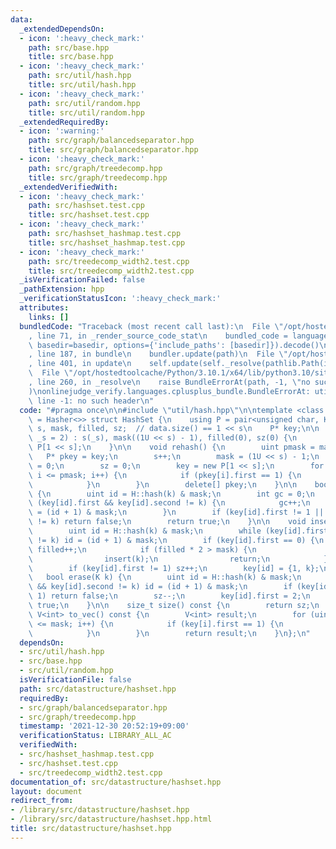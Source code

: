 ```yaml
---
data:
  _extendedDependsOn:
  - icon: ':heavy_check_mark:'
    path: src/base.hpp
    title: src/base.hpp
  - icon: ':heavy_check_mark:'
    path: src/util/hash.hpp
    title: src/util/hash.hpp
  - icon: ':heavy_check_mark:'
    path: src/util/random.hpp
    title: src/util/random.hpp
  _extendedRequiredBy:
  - icon: ':warning:'
    path: src/graph/balancedseparator.hpp
    title: src/graph/balancedseparator.hpp
  - icon: ':heavy_check_mark:'
    path: src/graph/treedecomp.hpp
    title: src/graph/treedecomp.hpp
  _extendedVerifiedWith:
  - icon: ':heavy_check_mark:'
    path: src/hashset.test.cpp
    title: src/hashset.test.cpp
  - icon: ':heavy_check_mark:'
    path: src/hashset_hashmap.test.cpp
    title: src/hashset_hashmap.test.cpp
  - icon: ':heavy_check_mark:'
    path: src/treedecomp_width2.test.cpp
    title: src/treedecomp_width2.test.cpp
  _isVerificationFailed: false
  _pathExtension: hpp
  _verificationStatusIcon: ':heavy_check_mark:'
  attributes:
    links: []
  bundledCode: "Traceback (most recent call last):\n  File \"/opt/hostedtoolcache/Python/3.10.1/x64/lib/python3.10/site-packages/onlinejudge_verify/documentation/build.py\"\
    , line 71, in _render_source_code_stat\n    bundled_code = language.bundle(stat.path,\
    \ basedir=basedir, options={'include_paths': [basedir]}).decode()\n  File \"/opt/hostedtoolcache/Python/3.10.1/x64/lib/python3.10/site-packages/onlinejudge_verify/languages/cplusplus.py\"\
    , line 187, in bundle\n    bundler.update(path)\n  File \"/opt/hostedtoolcache/Python/3.10.1/x64/lib/python3.10/site-packages/onlinejudge_verify/languages/cplusplus_bundle.py\"\
    , line 401, in update\n    self.update(self._resolve(pathlib.Path(included), included_from=path))\n\
    \  File \"/opt/hostedtoolcache/Python/3.10.1/x64/lib/python3.10/site-packages/onlinejudge_verify/languages/cplusplus_bundle.py\"\
    , line 260, in _resolve\n    raise BundleErrorAt(path, -1, \"no such header\"\
    )\nonlinejudge_verify.languages.cplusplus_bundle.BundleErrorAt: util/hash.hpp:\
    \ line -1: no such header\n"
  code: "#pragma once\n\n#include \"util/hash.hpp\"\n\ntemplate <class K, class H\
    \ = Hasher<>> struct HashSet {\n    using P = pair<unsigned char, K>;\n    uint\
    \ s, mask, filled, sz;  // data.size() == 1 << s\n    P* key;\n\n    HashSet(uint\
    \ _s = 2) : s(_s), mask((1U << s) - 1), filled(0), sz(0) {\n        key = new\
    \ P[1 << s];\n    }\n\n    void rehash() {\n        uint pmask = mask;\n     \
    \   P* pkey = key;\n        s++;\n        mask = (1U << s) - 1;\n        filled\
    \ = 0;\n        sz = 0;\n        key = new P[1 << s];\n        for (uint i = 0;\
    \ i <= pmask; i++) {\n            if (pkey[i].first == 1) {\n                insert(pkey[i].second);\n\
    \            }\n        }\n        delete[] pkey;\n    }\n\n    bool count(K k)\
    \ {\n        uint id = H::hash(k) & mask;\n        int gc = 0;\n        while\
    \ (key[id].first && key[id].second != k) {\n            gc++;\n            id\
    \ = (id + 1) & mask;\n        }\n        if (key[id].first != 1 || key[id].second\
    \ != k) return false;\n        return true;\n    }\n\n    void insert(K k) {\n\
    \        uint id = H::hash(k) & mask;\n        while (key[id].first && key[id].second\
    \ != k) id = (id + 1) & mask;\n        if (key[id].first == 0) {\n           \
    \ filled++;\n            if (filled * 2 > mask) {\n                rehash();\n\
    \                insert(k);\n                return;\n            }\n        }\n\
    \        if (key[id].first != 1) sz++;\n        key[id] = {1, k};\n    }\n\n \
    \   bool erase(K k) {\n        uint id = H::hash(k) & mask;\n        while (key[id].first\
    \ && key[id].second != k) id = (id + 1) & mask;\n        if (key[id].first !=\
    \ 1) return false;\n        sz--;\n        key[id].first = 2;\n        return\
    \ true;\n    }\n\n    size_t size() const {\n        return sz;\n    }\n\n   \
    \ V<int> to_vec() const {\n        V<int> result;\n        for (uint i = 0; i\
    \ <= mask; i++) {\n            if (key[i].first == 1) {\n                result.push_back(key[i].second);\n\
    \            }\n        }\n        return result;\n    }\n};\n"
  dependsOn:
  - src/util/hash.hpp
  - src/base.hpp
  - src/util/random.hpp
  isVerificationFile: false
  path: src/datastructure/hashset.hpp
  requiredBy:
  - src/graph/balancedseparator.hpp
  - src/graph/treedecomp.hpp
  timestamp: '2021-12-30 20:52:19+09:00'
  verificationStatus: LIBRARY_ALL_AC
  verifiedWith:
  - src/hashset_hashmap.test.cpp
  - src/hashset.test.cpp
  - src/treedecomp_width2.test.cpp
documentation_of: src/datastructure/hashset.hpp
layout: document
redirect_from:
- /library/src/datastructure/hashset.hpp
- /library/src/datastructure/hashset.hpp.html
title: src/datastructure/hashset.hpp
---
```

